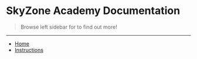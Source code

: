 # SkyZone Academy Documentation

> Browse left sidebar for to find out more! 


--- 

* [Home](/)
* [Instructions](/instructions/README.md)

